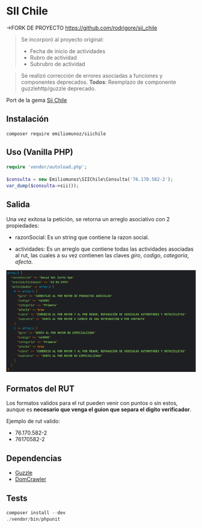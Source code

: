 # SII Chile
->FORK DE PROYECTO https://github.com/rodrigore/sii_chile
> Se incorporó al proyecto original:
> - Fecha de inicio de actividades
> - Rubro de actividad
> - Subrubro de actividad

> Se realizó corrección de errores asociadas a funciones y componentes deprecados.
> **Todos**: Reemplazo de componente guzzlehttp/guzzle deprecado. 


Port de la gema [Sii Chile](https://github.com/sagmor/sii_chile)

## Instalación

```
composer require emiliomunoz/siichile
```

## Uso (Vanilla PHP)

```php
require 'vendor/autoload.php';

$consulta = new Emiliomunoz\SIIChile\Consulta('76.170.582-2');
var_dump($consulta->sii());
```

## Salida

Una vez exitosa la petición, se retorna un arreglo asociativo con 2 propiedades:

* razonSocial: Es un string que contiene la razon social.

* actividades: Es un arreglo que contiene todas las actividades asociadas al rut, las cuales a su vez contienen las claves *giro*, *codigo*, *categoria*, *afecta*.

![Output](/screenshots/output.png?raw=true "Sii respuesta")

## Formatos del RUT

Los formatos validos para el rut pueden venir con puntos o sin estos, aunque es **necesario que venga el guion que separa el digito verificador**.

Ejemplo de rut valido:

* 76.170.582-2
* 76170582-2

## Dependencias

* [Guzzle](https://github.com/guzzle/guzzle)
* [DomCrawler](https://github.com/symfony/DomCrawler)

## Tests

``` php
composer install --dev
./vendor/bin/phpunit
```

